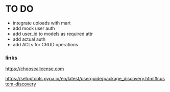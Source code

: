 # TO DO
+ integrate uploads with mart
+ add mock user auth
+ add user_id to models as required attr
+ add actual auth
+ add ACLs for CRUD operations

### links

https://choosealicense.com

https://setuptools.pypa.io/en/latest/userguide/package_discovery.html#custom-discovery